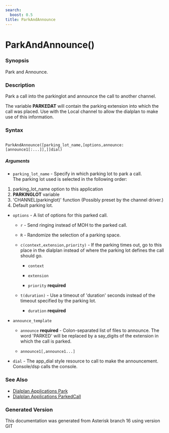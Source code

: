 ```yaml
---
search:
  boost: 0.5
title: ParkAndAnnounce
---
```


# ParkAndAnnounce()

### Synopsis

Park and Announce.

### Description

Park a call into the parkinglot and announce the call to another channel.<br>

The variable **PARKEDAT** will contain the parking extension into which the call was placed. Use with the Local channel to allow the dialplan to make use of this information.<br>


### Syntax


```

ParkAndAnnounce([parking_lot_name,[options,announce:[announce1[:...]],]]dial)
```
##### Arguments


* `parking_lot_name` - Specify in which parking lot to park a call.<br>
The parking lot used is selected in the following order:<br>
1) parking\_lot\_name option to this application<br>
2) **PARKINGLOT** variable<br>
3) 'CHANNEL(parkinglot)' function (Possibly preset by the channel driver.)<br>
4) Default parking lot.<br>

* `options` - A list of options for this parked call.<br>

    * `r` - Send ringing instead of MOH to the parked call.<br>


    * `R` - Randomize the selection of a parking space.<br>


    * `c(context,extension,priority)` - If the parking times out, go to this place in the dialplan instead of where the parking lot defines the call should go.<br>

        * `context`

        * `extension`

        * `priority` **required**


    * `t(duration)` - Use a timeout of 'duration' seconds instead of the timeout specified by the parking lot.<br>

        * `duration` **required**


* `announce_template`

    * `announce` **required** - Colon-separated list of files to announce. The word 'PARKED' will be replaced by a say\_digits of the extension in which the call is parked.<br>

    * `announce1[,announce1...]`

* `dial` - The app\_dial style resource to call to make the announcement. Console/dsp calls the console.<br>

### See Also

* [Dialplan Applications Park](/Asterisk_16_Documentation/API_Documentation/Dialplan_Applications/Park)
* [Dialplan Applications ParkedCall](/Asterisk_16_Documentation/API_Documentation/Dialplan_Applications/ParkedCall)


### Generated Version

This documentation was generated from Asterisk branch 16 using version GIT 